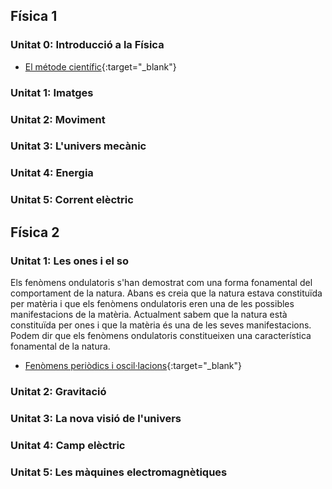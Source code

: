 ## Física 1

### Unitat 0: Introducció a la Física

* [El métode científic](00_intro_fisica/metode_cientific.md){:target="_blank"}

### Unitat 1: Imatges
### Unitat 2: Moviment
### Unitat 3: L'univers mecànic
### Unitat 4: Energia
### Unitat 5: Corrent elèctric

## Física 2

### Unitat 1: Les ones i el so
Els fenòmens ondulatoris s'han demostrat com una forma fonamental del comportament de la natura. Abans es creia que la natura estava constituïda per matèria i que els fenòmens ondulatoris eren una de les possibles manifestacions de la matèria. Actualment sabem que la natura està constituïda per ones i que la matèria és una de les seves manifestacions. Podem dir que els fenòmens ondulatoris constitueixen una característica fonamental de la natura.

* [Fenòmens periòdics i oscil·lacions](06_ones/mvhs.md){:target="_blank"}

### Unitat 2: Gravitació
### Unitat 3: La nova visió de l'univers
### Unitat 4: Camp elèctric
### Unitat 5: Les màquines electromagnètiques

